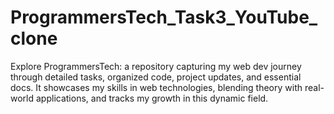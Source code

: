 # ProgrammersTech_Task3_YouTube_clone
Explore ProgrammersTech: a repository capturing my web dev journey through detailed tasks, organized code, project updates, and essential docs. It showcases my skills in web technologies, blending theory with real-world applications, and tracks my growth in this dynamic field.
